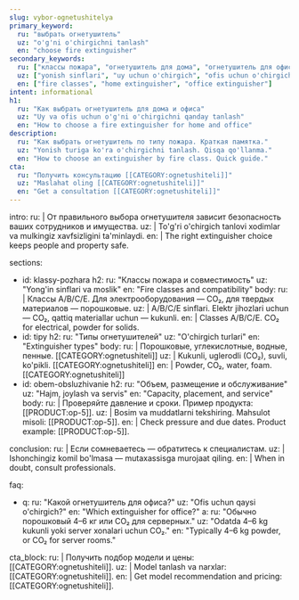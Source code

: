 ```yaml
---
slug: vybor-ognetushitelya
primary_keyword:
  ru: "выбрать огнетушитель"
  uz: "o'g'ni o'chirgichni tanlash"
  en: "choose fire extinguisher"
secondary_keywords:
  ru: ["классы пожара", "огнетушитель для дома", "огнетушитель для офиса"]
  uz: ["yonish sinflari", "uy uchun o'chirgich", "ofis uchun o'chirgich"]
  en: ["fire classes", "home extinguisher", "office extinguisher"]
intent: informational
h1:
  ru: "Как выбрать огнетушитель для дома и офиса"
  uz: "Uy va ofis uchun o'g'ni o'chirgichni qanday tanlash"
  en: "How to choose a fire extinguisher for home and office"
description:
  ru: "Как выбрать огнетушитель по типу пожара. Краткая памятка."
  uz: "Yonish turiga ko'ra o'chirgichni tanlash. Qisqa qo'llanma."
  en: "How to choose an extinguisher by fire class. Quick guide."
cta:
  ru: "Получить консультацию [[CATEGORY:ognetushiteli]]"
  uz: "Maslahat oling [[CATEGORY:ognetushiteli]]"
  en: "Get a consultation [[CATEGORY:ognetushiteli]]"
---
```


intro:
  ru: |
    От правильного выбора огнетушителя зависит безопасность ваших сотрудников и имущества.
  uz: |
    To'g'ri o'chirgich tanlovi xodimlar va mulkingiz xavfsizligini ta'minlaydi.
  en: |
    The right extinguisher choice keeps people and property safe.

sections:
  - id: klassy-pozhara
    h2:
      ru: "Классы пожара и совместимость"
      uz: "Yong'in sinflari va moslik"
      en: "Fire classes and compatibility"
    body:
      ru: |
        Классы A/B/C/E. Для электрооборудования — CO₂, для твердых материалов — порошковые.
      uz: |
        A/B/C/E sinflari. Elektr jihozlari uchun — CO₂, qattiq materiallar uchun — kukunli.
      en: |
        Classes A/B/C/E. CO₂ for electrical, powder for solids.
  - id: tipy
    h2:
      ru: "Типы огнетушителей"
      uz: "O'chirgich turlari"
      en: "Extinguisher types"
    body:
      ru: |
        Порошковые, углекислотные, водные, пенные. [[CATEGORY:ognetushiteli]]
      uz: |
        Kukunli, uglerodli (CO₂), suvli, ko'pikli. [[CATEGORY:ognetushiteli]]
      en: |
        Powder, CO₂, water, foam. [[CATEGORY:ognetushiteli]]
  - id: obem-obsluzhivanie
    h2:
      ru: "Объем, размещение и обслуживание"
      uz: "Hajm, joylash va servis"
      en: "Capacity, placement, and service"
    body:
      ru: |
        Проверяйте давление и сроки. Пример продукта: [[PRODUCT:op-5]].
      uz: |
        Bosim va muddatlarni tekshiring. Mahsulot misoli: [[PRODUCT:op-5]].
      en: |
        Check pressure and due dates. Product example: [[PRODUCT:op-5]].

conclusion:
  ru: |
    Если сомневаетесь — обратитесь к специалистам.
  uz: |
    Ishonchingiz komil bo'lmasa — mutaxassisga murojaat qiling.
  en: |
    When in doubt, consult professionals.

faq:
  - q:
      ru: "Какой огнетушитель для офиса?"
      uz: "Ofis uchun qaysi o'chirgich?"
      en: "Which extinguisher for office?"
    a:
      ru: "Обычно порошковый 4–6 кг или CO₂ для серверных."
      uz: "Odatda 4–6 kg kukunli yoki server xonalari uchun CO₂."
      en: "Typically 4–6 kg powder, or CO₂ for server rooms."

cta_block:
  ru: |
    Получить подбор модели и цены: [[CATEGORY:ognetushiteli]].
  uz: |
    Model tanlash va narxlar: [[CATEGORY:ognetushiteli]].
  en: |
    Get model recommendation and pricing: [[CATEGORY:ognetushiteli]].
